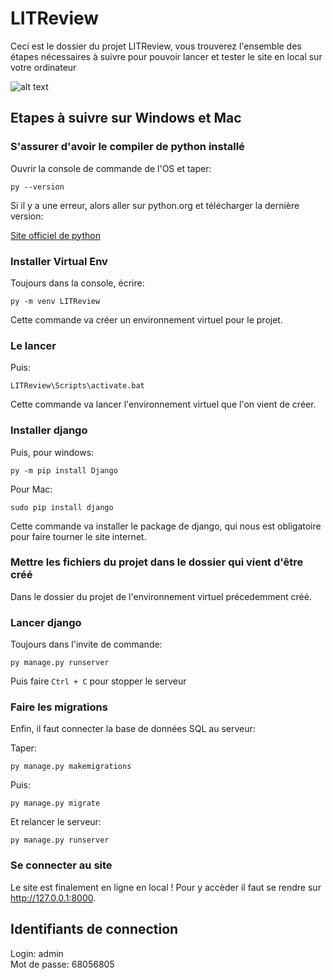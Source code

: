 # LITReview

Ceci est le dossier du projet LITReview, vous trouverez l'ensemble des étapes nécessaires à suivre pour pouvoir lancer et tester le site en local sur votre ordinateur

![alt text](https://user.oc-static.com/upload/2020/09/18/16004297044411_P7.png "Logo LITReview")

## Etapes à suivre sur Windows et Mac

### S'assurer d'avoir le compiler de python installé

Ouvrir la console de commande de l'OS et taper:


`py --version`


Si il y a une erreur, alors aller sur python.org et télécharger la dernière version:

[Site officiel de python](https://www.python.org/downloads/)

### Installer Virtual Env

Toujours dans la console, écrire:

`py -m venv LITReview`

Cette commande va créer un environnement virtuel pour le projet.

### Le lancer

Puis:

`LITReview\Scripts\activate.bat`

Cette commande va lancer l'environnement virtuel que l'on vient de créer.

### Installer django

Puis, pour windows:

`py -m pip install Django`

Pour Mac:

`sudo pip install django`

Cette commande va installer le package de django, qui nous est obligatoire pour faire tourner le site internet.

### Mettre les fichiers du projet dans le dossier qui vient d'être créé

Dans le dossier du projet de l'environnement virtuel précedemment créé.

### Lancer django

Toujours dans l'invite de commande:

`py manage.py runserver`

Puis faire `Ctrl + C` pour stopper le serveur

### Faire les migrations

Enfin, il faut connecter la base de données SQL au serveur:

Taper:

`py manage.py makemigrations`

Puis:

`py manage.py migrate`

Et relancer le serveur:

`py manage.py runserver`

### Se connecter au site

Le site est finalement en ligne en local ! Pour y accèder il faut se rendre sur <http://127.0.0.1:8000>.

## Identifiants de connection
Login: admin\
Mot de passe: 68056805
